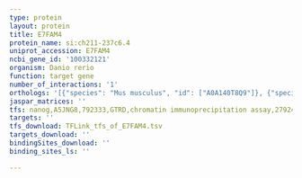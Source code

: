 ```yaml
---
type: protein
layout: protein
title: E7FAM4
protein_name: si:ch211-237c6.4
uniprot_accession: E7FAM4
ncbi_gene_id: '100332121'
organism: Danio rerio
function: target gene
number_of_interactions: '1'
orthologs: '[{"species": "Mus musculus", "id": ["A0A140T8Q9"]}, {"species": "Rattus norvegicus", "id": ["<a href=\"/protein/f1m5q2\">F1M5Q2</a>"]}]'
jaspar_matrices: ''
tfs: nanog,A5JNG8,792333,GTRD,chromatin immunoprecipitation assay,27924024%5Buid%5D,No
targets: ''
tfs_download: TFLink_tfs_of_E7FAM4.tsv
targets_download: ''
bindingSites_download: ''
binding_sites_ls: ''

---
```

